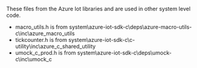 These files from the Azure Iot libraries and are used in other system level code.

- macro_utils.h is from system\azure-iot-sdk-c\deps\azure-macro-utils-c\inc\azure_macro_utils
- tickcounter.h is from system\azure-iot-sdk-c\c-utility\inc\azure_c_shared_utility
- umock_c_prod.h is from system\azure-iot-sdk-c\deps\umock-c\inc\umock_c